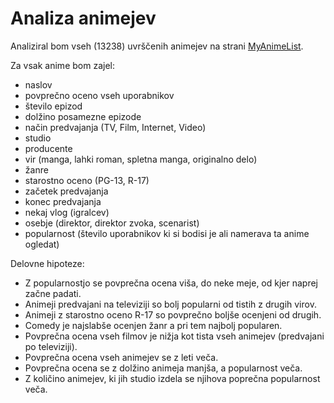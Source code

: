 # Analiza animejev
Analiziral bom vseh (13238) uvrščenih animejev na strani [MyAnimeList](https://myanimelist.net/).  
  
Za vsak anime bom zajel:
* naslov
* povprečno oceno vseh uporabnikov
* število epizod
* dolžino posamezne epizode
* način predvajanja (TV, Film, Internet, Video)
* studio
* producente
* vir (manga, lahki roman, spletna manga, originalno delo)
* žanre
* starostno oceno (PG-13, R-17)
* začetek predvajanja
* konec predvajanja
* nekaj vlog (igralcev)
* osebje (direktor, direktor zvoka, scenarist)
* popularnost (število uporabnikov ki si bodisi je ali namerava ta anime ogledat)

Delovne hipoteze:
* Z popularnostjo se povprečna ocena viša, do neke meje, od kjer naprej začne padati.
* Animeji predvajani na televiziji so bolj popularni od tistih z drugih virov.
* Animeji z starostno oceno R-17 so povprečno boljše ocenjeni od drugih.
* Comedy je najslabše ocenjen žanr a pri tem najbolj popularen.
* Povprečna ocena vseh filmov je nižja kot tista vseh animejev (predvajani po televiziji).
* Povprečna ocena vseh animejev se z leti veča.
* Povprečna ocena se z dolžino animeja manjša, a popularnost veča.
* Z količino animejev, ki jih studio izdela se njihova poprečna popularnost veča.
